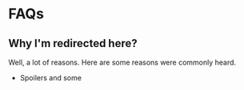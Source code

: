 # FAQs

## Why I'm redirected here?

Well, a lot of reasons. Here are some reasons were commonly heard.

* Spoilers and some



